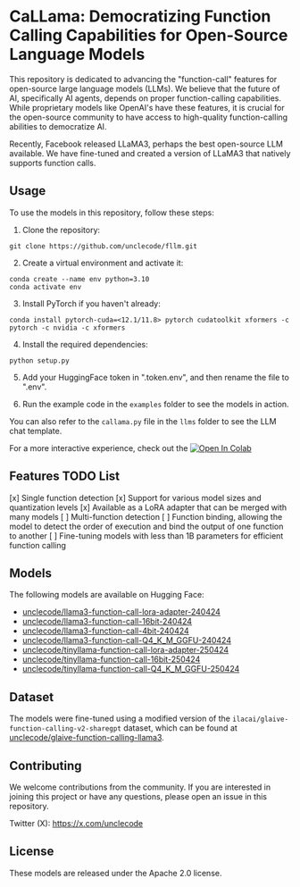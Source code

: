 # CaLLama: Democratizing Function Calling Capabilities for Open-Source Language Models

This repository is dedicated to advancing the "function-call" features for open-source large language models (LLMs). We believe that the future of AI, specifically AI agents, depends on proper function-calling capabilities. While proprietary models like OpenAI's have these features, it is crucial for the open-source community to have access to high-quality function-calling abilities to democratize AI.

Recently, Facebook released LLaMA3, perhaps the best open-source LLM available. We have fine-tuned and created a version of LLaMA3 that natively supports function calls.

## Usage

To use the models in this repository, follow these steps:

1. Clone the repository:
```
git clone https://github.com/unclecode/fllm.git
```

2. Create a virtual environment and activate it:
```
conda create --name env python=3.10
conda activate env
```

3. Install PyTorch if you haven't already:
```
conda install pytorch-cuda=<12.1/11.8> pytorch cudatoolkit xformers -c pytorch -c nvidia -c xformers
```

4. Install the required dependencies:
```
python setup.py
```
5. Add your HuggingFace token in ".token.env", and then rename the file to ".env".

6. Run the example code in the `examples` folder to see the models in action.

You can also refer to the `callama.py` file in the `llms` folder to see the LLM chat template.

For a more interactive experience, check out the [![Open In Colab](https://colab.research.google.com/assets/colab-badge.svg)](https://tinyurl.com/ucfllm)

## Features TODO List

[x] Single function detection
[x] Support for various model sizes and quantization levels
[x] Available as a LoRA adapter that can be merged with many models
[ ] Multi-function detection
[ ] Function binding, allowing the model to detect the order of execution and bind the output of one function to another
[ ] Fine-tuning models with less than 1B parameters for efficient function calling

## Models

The following models are available on Hugging Face:

- [unclecode/llama3-function-call-lora-adapter-240424](https://huggingface.co/unclecode/llama3-function-call-lora-adapter-240424)
- [unclecode/llama3-function-call-16bit-240424](https://huggingface.co/unclecode/llama3-function-call-16bit-240424)
- [unclecode/llama3-function-call-4bit-240424](https://huggingface.co/unclecode/llama3-function-call-4bit-240424)
- [unclecode/llama3-function-call-Q4_K_M_GGFU-240424](https://huggingface.co/unclecode/llama3-function-call-Q4_K_M_GGFU-240424)
- [unclecode/tinyllama-function-call-lora-adapter-250424](https://huggingface.co/unclecode/tinyllama-function-call-lora-adapter-250424)
- [unclecode/tinyllama-function-call-16bit-250424](https://huggingface.co/unclecode/tinyllama-function-call-16bit-250424)
- [unclecode/tinyllama-function-call-Q4_K_M_GGFU-250424](https://huggingface.co/unclecode/tinyllama-function-call-Q4_K_M_GGFU-250424)

## Dataset

The models were fine-tuned using a modified version of the `ilacai/glaive-function-calling-v2-sharegpt` dataset, which can be found at [unclecode/glaive-function-calling-llama3](https://huggingface.co/datasets/unclecode/glaive-function-calling-llama3).

## Contributing

We welcome contributions from the community. If you are interested in joining this project or have any questions, please open an issue in this repository.

Twitter (X): https://x.com/unclecode

## License

These models are released under the Apache 2.0 license.
